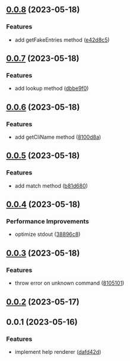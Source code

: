 ## [0.0.8](https://github.com/prostojs/cli-help/compare/v0.0.7...v0.0.8) (2023-05-18)


### Features

* add getFakeEntries method ([e42d8c5](https://github.com/prostojs/cli-help/commit/e42d8c58499395d58c847cff5060d1ed1b219563))



## [0.0.7](https://github.com/prostojs/cli-help/compare/v0.0.6...v0.0.7) (2023-05-18)


### Features

* add lookup method ([dbbe9f0](https://github.com/prostojs/cli-help/commit/dbbe9f0d86b6d816e899e02a0386893a1196efe9))



## [0.0.6](https://github.com/prostojs/cli-help/compare/v0.0.5...v0.0.6) (2023-05-18)


### Features

* add getCliName method ([8100d8a](https://github.com/prostojs/cli-help/commit/8100d8a449e081cc161f3b4fb700deeaa5662d4b))



## [0.0.5](https://github.com/prostojs/cli-help/compare/v0.0.4...v0.0.5) (2023-05-18)


### Features

* add match method ([b81d680](https://github.com/prostojs/cli-help/commit/b81d6804bac2509e40481588f5a5c6724a2b3107))



## [0.0.4](https://github.com/prostojs/cli-help/compare/v0.0.3...v0.0.4) (2023-05-18)


### Performance Improvements

* optimize stdout ([38896c8](https://github.com/prostojs/cli-help/commit/38896c8afc30179affcadc2cc1868c4172b66c64))



## [0.0.3](https://github.com/prostojs/cli-help/compare/v0.0.2...v0.0.3) (2023-05-18)


### Features

* throw error on unknown command ([8105101](https://github.com/prostojs/cli-help/commit/8105101ee2bbf828e993652b9a1d74ec1bd22956))



## [0.0.2](https://github.com/prostojs/cli-help/compare/v0.0.1...v0.0.2) (2023-05-17)



## 0.0.1 (2023-05-16)

### Features

-   implement help renderer ([dafd42d](https://github.com/prostojs/cli-help/commit/dafd42d63a33050671b4b43ba338fa45fcc0a3c4))
